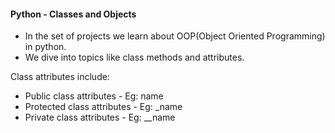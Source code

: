 #### Python - Classes and Objects

- In the set of projects we learn about OOP(Object Oriented Programming) in python.
- We dive into topics like class methods and attributes.

Class attributes include:
  - Public class attributes -  Eg: name
  - Protected class attributes - Eg: _name
  - Private class attributes - Eg: __name


